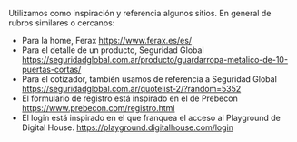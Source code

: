 Utilizamos como inspiración y referencia algunos sitios. En general de rubros similares o cercanos:

- Para la home, Ferax https://www.ferax.es/es/
- Para el detalle de un producto, Seguridad Global https://seguridadglobal.com.ar/producto/guardarropa-metalico-de-10-puertas-cortas/
- Para el cotizador, también usamos de referencia a Seguridad Global https://seguridadglobal.com.ar/quotelist-2/?random=5352
- El formulario de registro está inspirado en el de Prebecon https://www.prebecon.com/registro.html
- El login está inspirado en el que franquea el acceso al Playground de Digital House. https://playground.digitalhouse.com/login